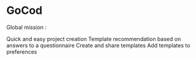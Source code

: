 # GoCod
Global mission : <br>

Quick and easy project creation
Template recommendation based on answers to a questionnaire
Create and share templates
Add templates to preferences

